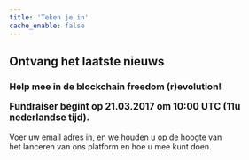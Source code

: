 ```yaml
---
title: 'Teken je in'
cache_enable: false
---
```


## Ontvang het laatste nieuws
### Help mee in de blockchain freedom (r)evolution!

<big><b>Fundraiser begint op 21.03.2017 om 10:00 UTC (11u nederlandse tijd).</b></big>
<br><br>
Voer uw email adres in, en we houden u op de hoogte van<br>
het lanceren van ons platform en hoe u mee kunt doen.
